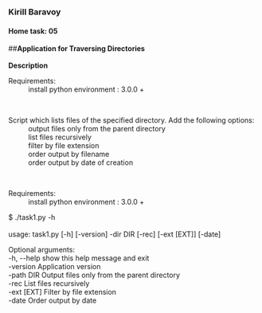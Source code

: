 ### Kirill Baravoy

#### Home task: 05

##**Application for Traversing Directories** <br>
<br>
**Description** <br>
<dl>
  <dt>Requirements:</dt>
  <dd>install python environment : 3.0.0 +</dd>
</dl>
<br>
<dl>
  <dt>Script which lists files of the specified directory. Add the following options:</dt>
  <dd>output files only from the parent directory </dd>
  <dd>list files recursively </dd>
  <dd>filter by file extension </dd>
  <dd>order output by filename </dd>
  <dd>order output by date of creation </dd>
</dl>
<br>
<dl>
  <dt>Requirements:</dt>
  <dd>install python environment : 3.0.0 +</dd>
</dl>


$ ./task1.py -h <br>                    
usage: task1.py [-h] [-version] -dir DIR [-rec] [-ext [EXT]] [-date]<br>

Optional arguments:<br>
  -h, --help  show this help message and exit<br>
  -version    Application version<br>
  -path DIR    Output files only from the parent directory<br>
  -rec        List files recursively<br>
  -ext [EXT]  Filter by file extension<br>
  -date       Order output by date<br>

